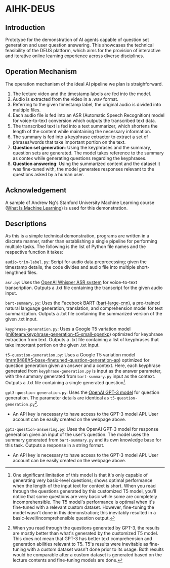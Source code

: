 # AIHK-DEUS
## Introduction
Prototype for the demonstration of AI agents capable of question set generation and user question answering. This showcases the technical feasibility of the DEUS platform, which aims for the provision of interactive and iterative online learning experience across diverse disciplines.

## Operation Mechanism
The operation mechanism of the ideal AI pipeline we plan is straighforward.

1. The lecture video and the timestamp labels are fed into the model.
2. Audio is extracted from the video in a .wav format.
3. Referring to the given timestamp label, the original audio is divided into multiple files.
4. Each audio file is fed into an ASR (Automatic Speech Recognition) model for voice-to-text conversion which outputs the transcribed text data.
5. The transcribed text is fed into a text summarizer, which shortens the length of the content while maintaining the necessary information.
6. The summary is fed into a keyphrase extractor to extract a set of phrases/words that take important portion on the text.
7. **Question set generation**: Using the keyphrases and the summary, question sets are generated. The model takes reference to the summary as contex while generating questions regarding the keyphrases.
8. **Question answering**: Using the summarized content and the dataset it was fine-tuned with, the model generates responses relevant to the questions asked by a human user.

## Acknowledgement
A sample of Andrew Ng's Stanford University Machine Learning course ([What Is Machine Learning](https://youtu.be/PPLop4L2eGk)) is used for this demonstration.

## Descriptions
As this is a simple technical demonstration, programs are written in a discrete manner, rather than establishing a single pipeline for performing multiple tasks. The following is the list of Python file names and the respective function it takes:

```audio-trim-label.py```: Script for audio data preprocessing; given the timestamp details, the code divides and audio file into multiple short-lengthned files.

```asr.py```: Uses the [OpenAI Whisper ASR system](https://github.com/openai/whisper) for voice-to-text transcription. Outputs a .txt file containing the transcript for the given audio input.

```bart-summary.py```: Uses the Facebook BART ([bart-large-cnn](https://huggingface.co/facebook/bart-large-cnn)), a pre-trained natural language generation, translation, and comprehension model for text summarization. Outputs a .txt file containing the summarized version of the given .txt input.

```keyphrase-generation.py```: Uses a Google T5 variation model ([ml6team/keyphrase-generation-t5-small-openkp](https://huggingface.co/ml6team/keyphrase-generation-t5-small-openkp)) optimized for keyphrase extraction from text. Outputs a .txt file containing a list of keyphrases that take important portion on the given .txt input.

```t5-question-generation.py```: Uses a Google T5 variation model ([mrm8488/t5-base-finetuned-question-generation-ap](https://huggingface.co/mrm8488/t5-base-finetuned-question-generation-ap)) optimized for question generation given an answer and a context. Here, each keyphrase generated from ```keyphrase-generation.py``` is input as the answer parameter, with the summary generated from ```bart-summary.py``` input as the context. Outputs a .txt file containing a single generated question[^1].

[^1]: One significant limitation of this model is that it's only capable of generating very basic-level questions; shows optimal performance when the length of the input text for context is short. When you read through the questions generated by this customized T5 model, you'll notice that some questions are very basic while some are completely incomprehensible. The T5 model's performance is optimal when it's fine-tuned with a relevant custom dataset. However, fine-tuning the model wasn't done in this demonstration; this inevitably resulted in a basic-level/incomprehensible question output.

```gpt3-question-generation.py```: Uses the [OpenAI GPT-3 model](https://openai.com/api/) for question generation. The parameter details are identical as ```t5-question-generation.py```[^2].
- An API key is necessary to have access to the GPT-3 model API. User account can be easily created on the webpage above.

[^2]: When you read through the questions generated by GPT-3, the results are mostly better than what's generated by the customized T5 model. This does not mean that GPT-3 has better text comprehension and generation abilities relevant to T5. T5's results were inevitable as fine-tuning with a custom dataset wasn't done prior to its usage. Both results would be comparable after a custom dataset is generated based on the lecture contents and fine-tuning models are done.


```gpt3-question-answering.py```: Uses the OpenAI GPT-3 model for response generation given an input of the user's question. The model uses the summary generated from ```bart-summary.py``` and its own knowledge base for this task. Outputs a response in a string format.
- An API key is necessary to have access to the GPT-3 model API. User account can be easily created on the webpage above.
